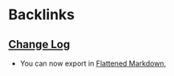 
# Backlinks
## [Change Log](<Change Log.md>)
- You can now export in [Flattened Markdown](<Flattened Markdown.md>),


